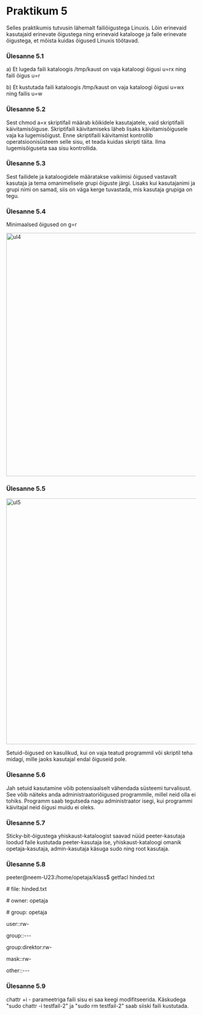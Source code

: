 # Praktikum 5

Selles praktikumis tutvusin lähemalt failiõigustega Linuxis.
Lõin erinevaid kasutajaid erinevate õigustega ning erinevaid katalooge ja faile erinevate õigustega, et mõista kuidas õigused Linuxis töötavad.
### Ülesanne 5.1
a) Et lugeda faili kataloogis /tmp/kaust on vaja kataloogi õigusi u=rx ning faili õigus u=r  

b) Et kustutada faili kataloogis /tmp/kaust on vaja kataloogi õigusi u=wx ning failis u=w
### Ülesanne 5.2
Sest chmod a=x skriptifail määrab kõikidele kasutajatele, vaid skriptifaili käivitamisõiguse.
Skriptifaili käivitamiseks läheb lisaks käivitamisõigusele vaja ka lugemisõigust.
Enne skriptifaili käivitamist kontrollib operatsioonisüsteem selle sisu, et teada kuidas skripti täita. Ilma lugemisõiguseta saa sisu kontrollida.
### Ülesanne 5.3
Sest failidele ja kataloogidele määratakse vaikimisi õigused vastavalt kasutaja ja tema omanimelisele grupi õiguste järgi. Lisaks kui kasutajanimi ja grupi nimi on samad, siis on väga kerge tuvastada, mis kasutaja grupiga on tegu.
### Ülesanne 5.4
Minimaalsed õigused on g=r  

<img width="647" alt="ul4" src="https://github.com/RobinHenrik/opsys23/assets/144727763/f44e25d8-8ec5-4655-bbe6-b36d32576200">  

### Ülesanne 5.5
<img width="654" alt="ul5" src="https://github.com/RobinHenrik/opsys23/assets/144727763/6e3781c4-b0c6-446f-98d2-6f48d8767633">  

Setuid-õigused on kasulikud, kui on vaja teatud programmil või skriptil teha midagi, mille jaoks kasutajal endal õiguseid pole.  

### Ülesanne 5.6
Jah setuid kasutamine võib potensiaalselt vähendada süsteemi turvalisust. See võib näiteks anda administraatoriõigused programmile, millel neid olla ei tohiks. Programm saab tegutseda nagu administraator isegi, kui programmi käivitajal neid õigusi muidu ei oleks.  

### Ülesanne 5.7
Sticky-bit-õigustega yhiskaust-kataloogist saavad nüüd peeter-kasutaja loodud faile kustutada peeter-kasutaja ise, yhiskaust-kataloogi omanik opetaja-kasutaja, admin-kasutaja käsuga sudo ning root kasutaja.  

### Ülesanne 5.8
peeter@neem-U23:/home/opetaja/klass$ getfacl hinded.txt  

\# file: hinded.txt  

\# owner: opetaja  

\# group: opetaja  

user::rw-  

group::---  

group:direktor:rw-  

mask::rw-  

other::---  

### Ülesanne 5.9
chattr +i - parameetriga faili sisu ei saa keegi modifitseerida.
Käskudega "sudo chattr -i testfail-2" ja "sudo rm testfail-2" saab siiski faili kustutada.
